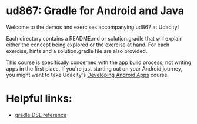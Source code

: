 # ud867: Gradle for Android and Java

Welcome to the demos and exercises accompanying ud867 at Udacity!

Each directory contains a README.md or solution.gradle that will explain either
the concept being explored or the exercise at hand. For each exercise, hints
and a solution.gradle file are also provided.

This course is specifically concerned with the app build process, not writing
apps in the first place. If you're just starting out on your Android journey,
you might want to take Udacity's [Developing Android
Apps](https://www.udacity.com/course/ud853) course.

# Helpful links:
* [gradle DSL reference](https://docs.gradle.org/current/dsl/)
